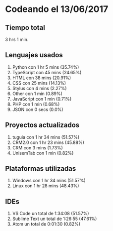 # Codeando el 13/06/2017

## Tiempo total
3 hrs 1 min.

## Lenguajes usados
1. Python con 1 hr 5 mins (35.74%)
1. TypeScript con 45 mins (24.65%)
1. HTML con 38 mins (20.91%)
1. CSS con 25 mins (14.13%)
1. Stylus con 4 mins (2.27%)
1. Other con 1 min (0.89%)
1. JavaScript con 1 min (0.71%)
1. PHP con 1 min (0.68%)
1. JSON con 0 secs (0.0%)

## Proyectos actualizados
1. tuguia con 1 hr 34 mins (51.57%)
1. CRM2.0 con 1 hr 23 mins (45.88%)
1. CRM con 3 mins (1.73%)
1. UnisemTab con 1 min (0.82%)

## Plataformas utilizadas
1. Windows con 1 hr 34 mins (51.57%)
1. Linux con 1 hr 28 mins (48.43%)

## IDEs
1. VS Code un total de 1:34:08 (51.57%)
1. Sublime Text un total de 1:26:55 (47.61%)
1. Atom un total de 0:01:30 (0.82%)

